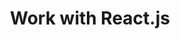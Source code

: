 ---
layout: full.html
algolia: true
title: Work with React.js
description: Work with React.js
order: 3600
---